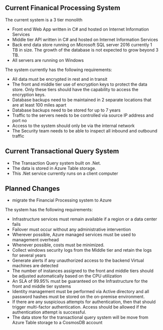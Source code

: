 ## Current Finanical Processing System 

The current system is a 3 tier monolith
- Front end Web App written in C# and hosted on Internet Information Services
- Middle tier API written in C# and hosted on Internet Information Services
- Back end data store running on Microsoft SQL server 2016 currently 1 TB in size. The growth of the database is not expected to grow beyond 3 TB.
- All servers are running on Windows

The system currently has the following requirements:
- All data must be encrypted in rest and in transit
- The front and middle tier use of encryption keys to protect the data store. Only these tiers should have the capability to access the encryption keys.
- Database backups need to be maintained in 2 separate locations that are at least 100 miles apart
- Database backups need to be stored for up to 7 years
- Traffic to the servers needs to be controlled via source IP address and port no
- Access to the system should only be via the internal network
- The Security team needs to be able to inspect all inbound and outbound traffic

## Current Transactional Query System</strong>
- The Transaction Query system built on .Net. 
- The data is stored in Azure Table storage. 
- This .Net service currently runs on a client computer

## Planned Changes
- migrate the Financial Processing system to Azure

The system has the following requirements:
- Infrastructure services must remain available if a region or a data center fails
- Failover must occur without any administrative intervention
- Wherever possible, Azure managed services must be used to management overhead
- Whenever possible, costs must be minimized.
- Collect windows security logs from the Middle tier and retain the logs for several years
- Generate alerts if any unauthorized access to the backend Virtual machines are detected
- The number of instances assigned to the front and middle tiers should be adjusted automatically based on the CPU utilization
- An SLA of 99.95% must be guaranteed on the Infrastructure for the front and middle tier systems
- Identity management must be performed via Active directory and all password hashes must be stored on the on-premise environment.
- If there are any suspicious attempts for authentication, then that should trigger multi-factor authentication. Access should be allowed if the authentication attempt is successful.
- The data store for the transactional query system will be move from Azure Table storage to a CosmosDB account
